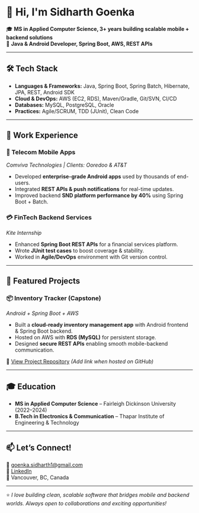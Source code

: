 # 👋 Hi, I'm Sidharth Goenka  

🎓 **MS in Applied Computer Science, 3+ years building scalable mobile + backend solutions**  
🚀 **Java & Android Developer, Spring Boot, AWS, REST APIs**  

---

## 🛠️ Tech Stack  
- **Languages & Frameworks:** Java, Spring Boot, Spring Batch, Hibernate, JPA, REST, Android SDK  
- **Cloud & DevOps:** AWS (EC2, RDS), Maven/Gradle, Git/SVN, CI/CD  
- **Databases:** MySQL, PostgreSQL, Oracle  
- **Practices:** Agile/SCRUM, TDD (JUnit), Clean Code  

---
## 💼 Work Experience
### 📲 Telecom Mobile Apps  
*Comviva Technologies | Clients: Ooredoo & AT&T*  
- Developed **enterprise-grade Android apps** used by thousands of end-users.  
- Integrated **REST APIs & push notifications** for real-time updates.  
- Improved backend **SND platform performance by 40%** using Spring Boot + Batch.  

### 💳 FinTech Backend Services  
*Kite Internship*  
- Enhanced **Spring Boot REST APIs** for a financial services platform.  
- Wrote **JUnit test cases** to boost coverage & stability.  
- Worked in **Agile/DevOps** environment with Git version control.  

---

## 📂 Featured Projects  

### 📦 Inventory Tracker (Capstone)  
*Android + Spring Boot + AWS*  
- Built a **cloud-ready inventory management app** with Android frontend & Spring Boot backend.  
- Hosted on AWS with **RDS (MySQL)** for persistent storage.  
- Designed **secure REST APIs** enabling smooth mobile-backend communication.  

🔗 [View Project Repository](#) *(Add link when hosted on GitHub)*  

---

## 🎓 Education  
- **MS in Applied Computer Science** – Fairleigh Dickinson University (2022–2024)  
- **B.Tech in Electronics & Communication** – Thapar Institute of Engineering & Technology  

---

## 📫 Let’s Connect!  
📧 [goenka.sidharth1@gmail.com](mailto:goenka.sidharth1@gmail.com)  
💼 [LinkedIn](https://www.linkedin.com/in/sidharth-goenka/)  
📍 Vancouver, BC, Canada  

---

⭐ *I love building clean, scalable software that bridges mobile and backend worlds. Always open to collaborations and exciting opportunities!*  

